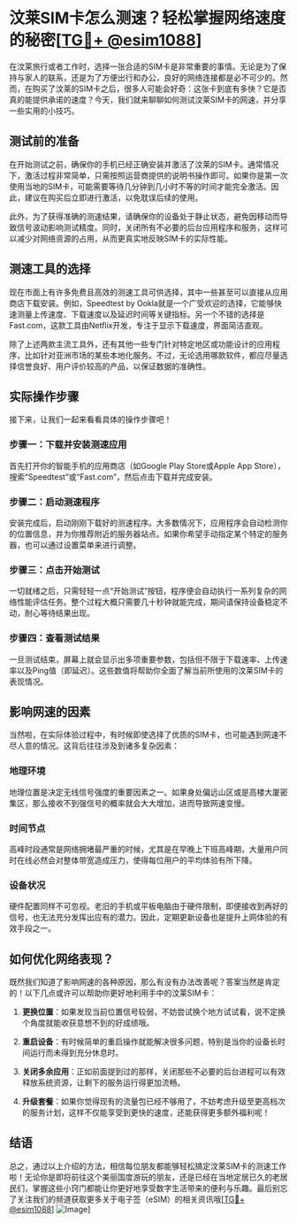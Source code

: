 # 汶莱SIM卡怎么测速？轻松掌握网络速度的秘密[[TG💪+ @esim1088](https://t.me/s/esim1088)]

在汶莱旅行或者工作时，选择一张合适的SIM卡是非常重要的事情。无论是为了保持与家人的联系，还是为了方便出行和办公，良好的网络连接都是必不可少的。然而，在购买了汶莱的SIM卡之后，很多人可能会好奇：这张卡到底有多快？它是否真的能提供承诺的速度？今天，我们就来聊聊如何测试汶莱SIM卡的网速，并分享一些实用的小技巧。

## 测试前的准备

在开始测试之前，确保你的手机已经正确安装并激活了汶莱的SIM卡。通常情况下，激活过程非常简单，只需按照运营商提供的说明书操作即可。如果你是第一次使用当地的SIM卡，可能需要等待几分钟到几小时不等的时间才能完全激活。因此，建议在购买后立即进行激活，以免耽误后续的使用。

此外，为了获得准确的测速结果，请确保你的设备处于静止状态，避免因移动而导致信号波动影响测试精度。同时，关闭所有不必要的后台应用程序和服务，这样可以减少对网络资源的占用，从而更真实地反映SIM卡的实际性能。

## 测速工具的选择

现在市面上有许多免费且高效的测速工具可供选择，其中一些甚至可以直接从应用商店下载安装。例如，Speedtest by Ookla就是一个广受欢迎的选择，它能够快速测量上传速度、下载速度以及延迟时间等关键指标。另一个不错的选择是Fast.com，这款工具由Netflix开发，专注于显示下载速度，界面简洁直观。

除了上述两款主流工具外，还有其他一些专门针对特定地区或功能设计的应用程序，比如针对亚洲市场的某些本地化服务。不过，无论选用哪款软件，都应尽量选择信誉良好、用户评价较高的产品，以保证数据的准确性。

## 实际操作步骤

接下来，让我们一起来看看具体的操作步骤吧！

### 步骤一：下载并安装测速应用
首先打开你的智能手机的应用商店（如Google Play Store或Apple App Store），搜索“Speedtest”或“Fast.com”，然后点击下载并完成安装。

### 步骤二：启动测速程序
安装完成后，启动刚刚下载好的测速程序。大多数情况下，应用程序会自动检测你的位置信息，并为你推荐附近的服务器站点。如果你希望手动指定某个特定的服务器，也可以通过设置菜单来进行调整。

### 步骤三：点击开始测试
一切就绪之后，只需轻轻一点“开始测试”按钮，程序便会自动执行一系列复杂的网络性能评估任务。整个过程大概只需要几十秒钟就能完成，期间请保持设备稳定不动，耐心等待结果出现。

### 步骤四：查看测试结果
一旦测试结束，屏幕上就会显示出多项重要参数，包括但不限于下载速率、上传速率以及Ping值（即延迟）。这些数值将帮助你全面了解当前所使用的汶莱SIM卡的表现情况。

## 影响网速的因素

当然啦，在实际体验过程中，有时候即使选择了优质的SIM卡，也可能遇到网速不尽人意的情况。这背后往往涉及到诸多复杂因素：

### 地理环境
地理位置是决定无线信号强度的重要因素之一。如果身处偏远山区或是高楼大厦密集区，那么接收不到强信号的概率就会大大增加，进而导致网速变慢。

### 时间节点
高峰时段通常是网络拥堵最严重的时候，尤其是在早晚上下班高峰期，大量用户同时在线必然会对整体带宽造成压力，使得每位用户的平均体验有所下降。

### 设备状况
硬件配置同样不可忽视。老旧的手机或平板电脑由于硬件限制，即便接收到再好的信号，也无法充分发挥出应有的潜力。因此，定期更新设备也是提升上网体验的有效手段之一。

## 如何优化网络表现？

既然我们知道了影响网速的各种原因，那么有没有办法改善呢？答案当然是肯定的！以下几点或许可以帮助你更好地利用手中的汶莱SIM卡：

1. **更换位置**：如果发现当前位置信号较弱，不妨尝试换个地方试试看，说不定换个角度就能收获意想不到的好成绩哦。
   
2. **重启设备**：有时候简单的重启操作就能解决很多问题，特别是当你的设备长时间运行而未得到充分休息时。

3. **关闭多余应用**：正如前面提到过的那样，关闭那些不必要的后台进程可以有效释放系统资源，让剩下的服务运行得更加流畅。

4. **升级套餐**：如果你觉得现有的流量包已经不够用了，不妨考虑升级至更高档次的服务计划，这样不仅能享受到更快的速度，还能获得更多额外福利呢！

## 结语

总之，通过以上介绍的方法，相信每位朋友都能够轻松搞定汶莱SIM卡的测速工作啦！无论你是即将前往这个美丽国度游玩的朋友，还是已经在当地定居已久的老居民们，掌握这些小窍门都能让你更好地享受数字生活带来的便利与乐趣。最后别忘了关注我们的频道获取更多关于电子签（eSIM）的相关资讯哦[[TG💪+ @esim1088](https://t.me/s/esim1088)] ![Image](https://i.postimg.cc/4NQfJmqS/Snipaste-2025-05-13-00-14-12.png)]